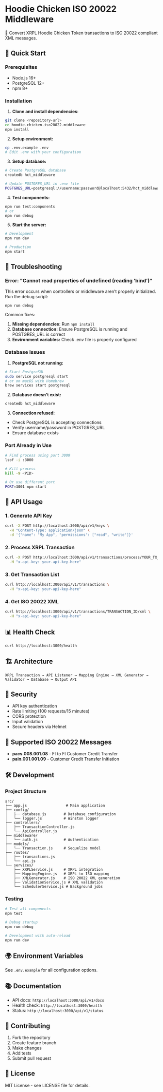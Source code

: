 # Hoodie Chicken ISO 20022 Middleware

🐔 Convert XRPL Hoodie Chicken Token transactions to ISO 20022 compliant XML messages.

## 🚀 Quick Start

### Prerequisites
- Node.js 16+ 
- PostgreSQL 12+
- npm 8+

### Installation

1. **Clone and install dependencies:**
```bash
git clone <repository-url>
cd hoodie-chicken-iso20022-middleware
npm install
```

2. **Setup environment:**
```bash
cp .env.example .env
# Edit .env with your configuration
```

3. **Setup database:**
```bash
# Create PostgreSQL database
createdb hct_middleware

# Update POSTGRES_URL in .env file
POSTGRES_URL=postgresql://username:password@localhost:5432/hct_middleware
```

4. **Test components:**
```bash
npm run test:components
# or
npm run debug
```

5. **Start the server:**
```bash
# Development
npm run dev

# Production
npm start
```

## 🔧 Troubleshooting

### Error: "Cannot read properties of undefined (reading 'bind')"

This error occurs when controllers or middleware aren't properly initialized. Run the debug script:

```bash
npm run debug
```

Common fixes:
1. **Missing dependencies:** Run `npm install`
2. **Database connection:** Ensure PostgreSQL is running and POSTGRES_URL is correct
3. **Environment variables:** Check .env file is properly configured

### Database Issues

1. **PostgreSQL not running:**
```bash
# Start PostgreSQL
sudo service postgresql start
# or on macOS with Homebrew
brew services start postgresql
```

2. **Database doesn't exist:**
```bash
createdb hct_middleware
```

3. **Connection refused:**
- Check PostgreSQL is accepting connections
- Verify username/password in POSTGRES_URL
- Ensure database exists

### Port Already in Use

```bash
# Find process using port 3000
lsof -i :3000

# Kill process
kill -9 <PID>

# Or use different port
PORT=3001 npm start
```

## 📡 API Usage

### 1. Generate API Key
```bash
curl -X POST http://localhost:3000/api/v1/keys \
  -H "Content-Type: application/json" \
  -d '{"name": "My App", "permissions": ["read", "write"]}'
```

### 2. Process XRPL Transaction
```bash
curl -X POST http://localhost:3000/api/v1/transactions/process/YOUR_TX_HASH \
  -H "x-api-key: your-api-key-here"
```

### 3. Get Transaction List
```bash
curl http://localhost:3000/api/v1/transactions \
  -H "x-api-key: your-api-key-here"
```

### 4. Get ISO 20022 XML
```bash
curl http://localhost:3000/api/v1/transactions/TRANSACTION_ID/xml \
  -H "x-api-key: your-api-key-here"
```

## 📊 Health Check

```bash
curl http://localhost:3000/health
```

## 🏗️ Architecture

```
XRPL Transaction → API Listener → Mapping Engine → XML Generator → Validator → Database → Output API
```

## 🔐 Security

- API key authentication
- Rate limiting (100 requests/15 minutes)
- CORS protection
- Input validation
- Secure headers via Helmet

## 📄 Supported ISO 20022 Messages

- **pacs.008.001.08** - FI to FI Customer Credit Transfer
- **pain.001.001.09** - Customer Credit Transfer Initiation

## 🛠️ Development

### Project Structure
```
src/
├── app.js                  # Main application
├── config/
│   ├── database.js        # Database configuration
│   └── logger.js          # Winston logger
├── controllers/
│   ├── TransactionController.js
│   └── ApiController.js
├── middleware/
│   └── auth.js            # Authentication
├── models/
│   └── Transaction.js     # Sequelize model
├── routes/
│   ├── transactions.js
│   └── api.js
└── services/
    ├── XRPLService.js     # XRPL integration
    ├── MappingEngine.js   # XRPL to ISO mapping
    ├── XMLGenerator.js    # ISO 20022 XML generation
    ├── ValidationService.js # XML validation
    └── SchedulerService.js # Background jobs
```

### Testing
```bash
# Test all components
npm test

# Debug startup
npm run debug

# Development with auto-reload
npm run dev
```

## 🌍 Environment Variables

See `.env.example` for all configuration options.

## 📚 Documentation

- API docs: `http://localhost:3000/api/v1/docs`
- Health check: `http://localhost:3000/health`
- Status: `http://localhost:3000/api/v1/status`

## 🤝 Contributing

1. Fork the repository
2. Create feature branch
3. Make changes
4. Add tests
5. Submit pull request

## 📝 License

MIT License - see LICENSE file for details.
